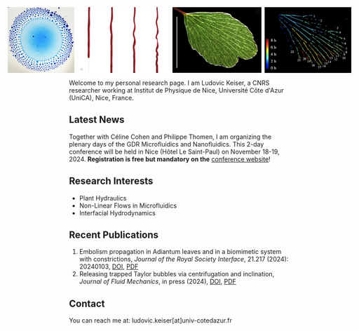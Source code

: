 <div style="display: flex; justify-content: center; align-items: center; gap: 10px;">
    <img src="/images/Marangoni bursting.png" alt="Marangoni Bursting Image" style="height: 150px; width: auto;">
    <img src="/images/Helical_drainage1.jpg" alt="Helical Drainage Image" style="height: 150px; width: auto;">
    <img src="/images/Leaves_embolized.png" alt="Embolized Leaves Image" style="height: 150px; width: auto;">
</div>
<meta name="description" content="Personal website of Ludovic Keiser, CNRS Researcher specializing in soft matter physics, biomimetics, and microfluidics.">
<meta name="keywords" content="Ludovic Keiser, physics, soft matter, biomimetics, microfluidics, cavitation, plant hydraulics, CNRS, Université Côte d'Azur, UniCA, soft matter, biomimetics, microfluidics, research">
<meta name="author" content="Ludovic Keiser">


Welcome to my personal research page. I am Ludovic Keiser, a CNRS researcher working at Institut de Physique de Nice, Université Côte d'Azur (UniCA), Nice, France.

## Latest News

Together with Céline Cohen and Philippe Thomen, I am organizing the plenary days of the GDR Microfluidics and Nanofluidics. This 2-day conference will be held in Nice (Hôtel Le Saint-Paul) on November 18-19, 2024. **Registration is free but mandatory on the** [conference website](https://gdr-mnf-2024.sciencesconf.org)!

## Research Interests

- Plant Hydraulics
- Non-Linear Flows in Microfluidics
- Interfacial Hydrodynamics

## Recent Publications

1. Embolism propagation in Adiantum leaves and in a biomimetic system with constrictions, *Journal of the Royal Society Interface*, 21.217 (2024): 20240103, [DOI](http://doi.org/10.1098/rsif.2024.0103), [PDF](/publications/Keiser2024_JRSI.pdf)
2. Releasing trapped Taylor bubbles via centrifugation and inclination, *Journal of Fluid Mechanics*, in press (2024), [DOI](https://doi.org/10.48550/arXiv.2404.17934), [PDF](/publications/Marcotte2024_JFM.pdf)

## Contact
You can reach me at: ludovic.keiser[at]univ-cotedazur.fr
